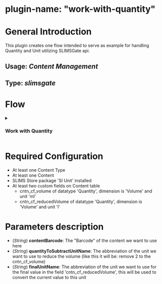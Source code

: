 # plugin-name: "work-with-quantity"


# General Introduction
This plugin creates one flow intended to serve as example for handling Quantity and Unit utilizing SLIMSGate api. 

## Usage: _Content Management_
## Type: *slimsgate*

# Flow

<details>

<summary>

### <a name="Quantity"></a> Work with Quantity

</summary>

#### User inputs:
None
#### Process
- Fetch a content record with the configured barcode in the property _contentBarcode_
- Retrieve the volume (field 'cntn_cf_volume'), this is a Map<String, Object>, and convert/cast it to a Quantity Object using the service *QuantityService*
- Create a new Quantity Object with the Unit configured in the property _quantityToSubtractUnitName_ using the service *UnitService* and a hard-coded amount of 2 
- Compare the two Quantity Objects to make sure that the volume of this content is bigger or equal to the Quantity created, because we want to reduce the volume of the content with this Quantity and want to avoid having a negative quantity
- Finally, converting the reduced volume Quantity to another configured unit in the property _finalUnitName_ using the service *UnitService* and using this value to update the hard-coded field 'cntn_cf_reducedVolume'

</details>

# Required Configuration
- At least one Content Type
- At least one Content
- SLIMS Store package 'SI Unit' installed
- At least two custom fields on Content table
  - cntn_cf_volume of datatype 'Quantity', dimension is 'Volume' and unit 'ml'
  - cntn_cf_reducedVolume of datatype 'Quantity', dimension is 'Volume' and unit 'l'

# Parameters description
* (_String_) **contentBarcode**: The "Barcode" of the content we want to use here
* (_String_) **quantityToSubtractUnitName**: The abbreviation of the unit we want to use to reduce the volume (like this it will be: remove 2 <of this unit> to the cntn_cf_volume)
* (_String_) **finalUnitName**: The abbreviation of the unit we want to use for the final value in the field 'cntn_cf_reducedVolume', this will be used to convert the current value to this unit
